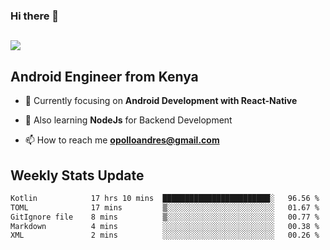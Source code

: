 ### Hi there 👋
<h2 align="left"><img src="https://readme-typing-svg.herokuapp.com?color=000000&lines=I'm+Andrew+Opollo😊;Welcome+to+my+Github😜"> </h2>

## Android Engineer from Kenya


- 🌱 Currently focusing on **Android Development with React-Native**

- 🔭 Also learning **NodeJs** for Backend Development

- 📫 How to reach me **opolloandres@gmail.com**


## Weekly Stats Update
<!--START_SECTION:waka-->

```txt
Kotlin            17 hrs 10 mins  ████████████████████████░   96.56 %
TOML              17 mins         ▒░░░░░░░░░░░░░░░░░░░░░░░░   01.67 %
GitIgnore file    8 mins          ▒░░░░░░░░░░░░░░░░░░░░░░░░   00.77 %
Markdown          4 mins          ░░░░░░░░░░░░░░░░░░░░░░░░░   00.38 %
XML               2 mins          ░░░░░░░░░░░░░░░░░░░░░░░░░   00.26 %
```

<!--END_SECTION:waka-->



